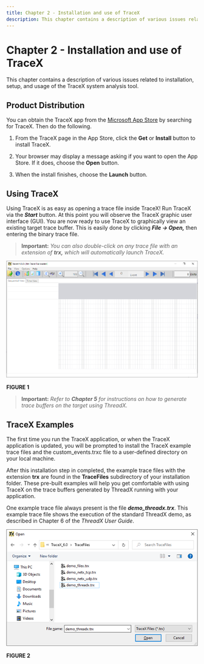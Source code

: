```yaml
---
title: Chapter 2 - Installation and use of TraceX
description: This chapter contains a description of various issues related to installation, setup, and usage of the TraceX system analysis tool. 
---
```


# Chapter 2 - Installation and use of TraceX

This chapter contains a description of various issues related to installation, setup, and usage of the TraceX system analysis tool. 

## Product Distribution

You can obtain the TraceX app from the [Microsoft App Store](https://microsoft.com/store/apps) by searching for TraceX. Then do the following.

1. From the TraceX page in the App Store, click the **Get** or **Install** button to install TraceX.

1. Your browser may display a message asking if you want to open the App Store. If it does, choose the **Open** button.

1. When the install finishes, choose the **Launch** button. 

## Using TraceX

Using TraceX is as easy as opening a trace file inside TraceX! Run TraceX via the ***Start*** button. At this point you will observe the TraceX graphic user interface (GUI). You are now ready to use TraceX to graphically view an existing target trace buffer. This is easily done by clicking ***File -> Open,*** then entering the binary trace file.

> **Important:** *You can also double-click on any trace file with an extension of **trx,** which will automatically launch TraceX.*

![Screenshot of the TraceX GUI.](./media/user-guide/screen_shot_8.png)

**FIGURE 1**

> **Important:** *Refer to **Chapter 5** for instructions on how to generate trace buffers on the target using ThreadX.*

## TraceX Examples

The first time you run the TraceX application, or when the TraceX application is updated, you will be prompted to install the TraceX example trace files and the custom_events.trxc file to a user-defined directory on your local machine.

After this installation step in completed, the example trace files with the extension **trx** are found in the **TraceFiles** subdirectory of your installation folder. These pre-built examples will help you get comfortable with using TraceX on the trace buffers generated by ThreadX running with your application.

One example trace file always present is the file ***demo_threadx.trx***. This example trace file shows the execution of the standard ThreadX demo, as described in Chapter 6 of the *ThreadX User Guide*.

![Screenshot of the open dialog in TraceX.](./media/user-guide/screen_shot_9.png)

**FIGURE 2**

